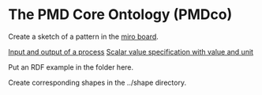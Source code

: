 # The PMD Core Ontology (PMDco) 

Create a sketch of a pattern in the [miro board](https://miro.com/app/board/uXjVNOTPrFo=/). 

[Input and output of a process](./shape1.md)
[Scalar value specification with value and unit](./shape1.md)

Put an RDF example in the folder here. 

Create corresponding shapes in the ../shape directory.


